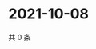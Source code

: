 # 2021-10-08

共 0 条

<!-- BEGIN WEIBO -->
<!-- 最后更新时间 Fri Oct 08 2021 14:10:06 GMT+0800 (China Standard Time) -->

<!-- END WEIBO -->
